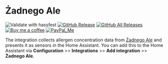 # Żadnego Ale

![Validate with hassfest](https://github.com/bieniu/ha-zadnego-ale//actions/workflows/hassfest.yml/badge.svg)
[![GitHub Release][releases-shield]][releases]
[![GitHub All Releases][downloads-total-shield]][releases]
[![Buy me a coffee][buy-me-a-coffee-shield]][buy-me-a-coffee]
[![PayPal_Me][paypal-me-shield]][paypal-me]

The integration collects allergen concentration data from [Żadnego Ale](http://zadnegoale.pl) and presents it as sensors in the Home Assistant.
You can add this to the Home Assistant via **Configuration** >> **Integrations** >> **Add integration** >> **Żadnego Ale**.

[releases]: https://github.com/bieniu/ha-zadnego-ale/releases
[releases-shield]: https://img.shields.io/github/release/bieniu/ha-zadnego-ale.svg?style=popout
[downloads-total-shield]: https://img.shields.io/github/downloads/bieniu/ha-zadnego-ale/total
[buy-me-a-coffee-shield]: https://img.shields.io/static/v1.svg?label=%20&message=Buy%20me%20a%20coffee&color=6f4e37&logo=buy%20me%20a%20coffee&logoColor=white
[buy-me-a-coffee]: https://www.buymeacoffee.com/QnLdxeaqO
[paypal-me-shield]: https://img.shields.io/static/v1.svg?label=%20&message=PayPal.Me&logo=paypal
[paypal-me]: https://www.paypal.me/bieniu79
